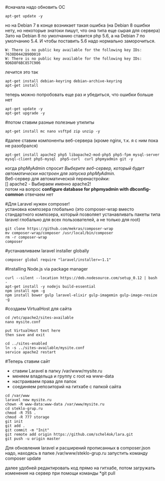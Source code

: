 #сначала надо обновить ОС
```
apt-get update -y 
```
но на Debian 7 в конце возникает такая ошибка (на Debian 8 ошибки нету, но некоторые знатоки пишут, что она типа еще сырая для сервера)  
Зато на Debian 8 по умолчанию ставится php 5.6, а на Debian 7 по умолчанию 5.4. И чтобы поставить 5.6 надо нормально заморочиться.
```
W: There is no public key available for the following key IDs:
7638D0442B90D010
W: There is no public key available for the following key IDs:
9D6D8F6BC857C906
```
лечится это так
```
apt-get install debian-keyring debian-archive-keyring
apt-get install
```

теперь можно попробовать еще раз и убедиться, что ошибки больше нет
```
apt-get update -y 
apt-get upgrade -y
```

#потом ставим разные полезные утилиты
```
apt-get install mc nano vsftpd zip unzip -y    
```

#далее ставим компоненты веб-сервера (кроме nginx, т.к. я с ним пока не разобрался)
```
apt-get install apache2 php5 libapache2-mod-php5 php5-fpm mysql-server mysql-client php5-mysql  php5-curl  curl phpmyadmin git -y
```
когда phpMyAdmin спросит *Выберите веб-сервер, который будет автоматически настроен для запуска phpMyAdmin.*  
Веб-сервер для автоматической перенастройки:  
[] apache2     - Выбираем именно apache2!  
потом на вопрос **configure database for phpmyadmin with dbconfig-common** отвечаем нет  

#Для Laravel нужен composer!  
установка композера глобально (это composer-wrap вместо стандартного композера, который позволяет устанавливать пакеты типа laravel глобально для всех пользователей, а не только для root)
```
git clone https://github.com/mekras/composer-wrap
mv composer-wrap/composer /usr/local/bin/composer
rm -r composer-wrap
composer
```

#устанавливаем laravel installer globally
```
composer global require "laravel/installer=~1.1"
```

#Installing Node.js via package manager
```
curl --silent --location https://deb.nodesource.com/setup_0.12 | bash -
apt-get install -y nodejs build-essential
npm install npm -g
npm install bower gulp laravel-elixir gulp-imagemin gulp-image-resize -g  
```

#создаем VirtualHost для сайта
```
cd /etc/apache2/sites-available
nano mysite.conf

put VirtualHost text here
then save and exit

cd ../sites-enabled
ln -s ../sites-available/mysite.conf
service apache2 restart
```

#Теперь ставим сайт
- ставим Laravel в папку /var/www/mysite.ru
- меняем владельца и группу с root на www-data 
- настраиваем права для папок
- соединяем репозиторий на гитхабе с папкой сайта
```
cd /var/www
laravel new mysite.ru
chown -R www-data:www-data /var/www/mysite.ru
cd steklo-grup.ru
chmod -R 755 .
chmod -R 777 storage
git init
git add .
git commit -m "Init"
git remote add origin https://github.com/schel4ok/lara.git
git push -u origin master
```

Для обновления laravel и расширений прописанных в composer.json надо, находясь в папке /var/www/steklo-grup.ru запустить команду 
composer update


далее удобней редактировать код прямо на гитхабе, потом загружать изменения на сервер при помощи команды 
*git pull
